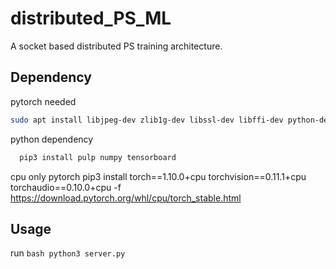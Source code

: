 # distributed_PS_ML

A socket based distributed PS training architecture.

## Dependency

pytorch needed

  ```bash
  sudo apt install libjpeg-dev zlib1g-dev libssl-dev libffi-dev python-dev build-essential libxml2-dev libxslt1-dev
  ```

python dependency  

```bash
  pip3 install pulp numpy tensorboard
  ```

cpu only pytorch
     pip3 install torch==1.10.0+cpu torchvision==0.11.1+cpu torchaudio==0.10.0+cpu -f https://download.pytorch.org/whl/cpu/torch_stable.html


## Usage

run ```bash python3 server.py ```
